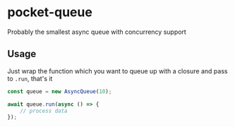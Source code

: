 # pocket-queue

Probably the smallest async queue with concurrency support

## Usage

Just wrap the function which you want to queue up with a closure and pass to `.run`, that's it

```ts
const queue = new AsyncQueue(10);

await queue.run(async () => {
    // process data
});
```
